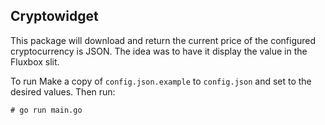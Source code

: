 ## Cryptowidget

This package will download and return the current price of
the configured cryptocurrency is JSON. The idea was to have it 
display the value in the Fluxbox slit.

To run
Make a copy of `config.json.example` to `config.json` and set to the desired values.
Then run:
```
# go run main.go
```